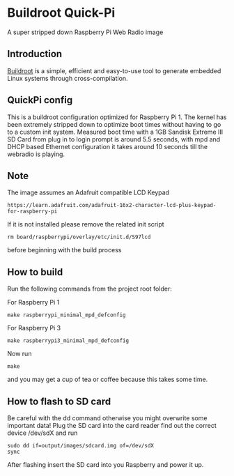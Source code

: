 # Buildroot Quick-Pi

A super stripped down Raspberry Pi Web Radio image

## Introduction

[Buildroot](https://buildroot.org/) is a simple, efficient and easy-to-use tool
to generate embedded Linux systems through cross-compilation.

## QuickPi config

This is a buildroot configuration optimized for Raspberry Pi 1. The kernel has
been extremely stripped down to optimize boot times without having to go to a
custom init system. Measured boot time with a 1GB Sandisk Extreme III SD Card
from plug in to login prompt is around 5.5 seconds, with mpd and DHCP based
Ethernet configuration it takes around 10 seconds till the webradio is playing.

## Note

The image assumes an Adafruit compatible LCD Keypad

    https://learn.adafruit.com/adafruit-16x2-character-lcd-plus-keypad-for-raspberry-pi

If it is not installed please remove the related init script

    rm board/raspberrypi/overlay/etc/init.d/S97lcd

before beginning with the build process

## How to build

Run the following commands from the project root folder:

For Raspberry Pi 1

    make raspberrypi_minimal_mpd_defconfig

For Raspberry Pi 3

    make raspberrypi3_minimal_mpd_defconfig

Now run

    make

and you may get a cup of tea or coffee because this takes some time.

## How to flash to SD card

Be careful with the dd command otherwise you might overwrite some important data!
Plug the SD card into the card reader find out the correct device /dev/sdX and run

    sudo dd if=output/images/sdcard.img of=/dev/sdX
    sync

After flashing insert the SD card into you Raspberry and power it up.
